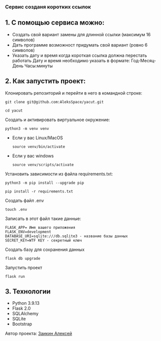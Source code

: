 ### Сервис созданя коротких ссылок

## 1. С помощью сервиса можно:
* Создать свой вариант замены для длинной ссылки (максимум 16 символов)
* Дать программе возможност придумать свой вариант (ровно 6 символов)
* Указать дату и время когда короткая ссылка должна перестать работать
Дату и время необходимо указать в формате: Год-Месяц-День Часы:минуты
## 2. Как запустить проект:
Клонировать репозиторий и перейти в него в командной строке:

```
git clone git@github.com:AleksSpace/yacut.git
```

```
cd yacut
```

Cоздать и активировать виртуальное окружение:

```
python3 -m venv venv
```

* Если у вас Linux/MacOS

    ```
    source venv/bin/activate
    ```

* Если у вас windows

    ```
    source venv/scripts/activate
    ```

Установить зависимости из файла requirements.txt:

```
python3 -m pip install --upgrade pip
```

```
pip install -r requirements.txt
```
Создать файл .env
```
touch .env
```
Записать в этот файл такие данные:
```
FLASK_APP= Имя вашего приложения
FLASK_ENV=development
DATABASE_URI=sqlite:///db.sqlite3 - название базы данных
SECRET_KEY=WTF KEY - секретный ключ
```

Создать базу для сохранения данных
```
flask db upgrade
```
Запустить проект
```
flask run
```

## 3. Технологии

* Python 3.9.13
* Flask 2.0
* SQLAlchemy
* SQLite
* Bootstrap

Автор проекта: [Заикин Алексей](https://github.com/AleksSpace "GitHub аккаунт")
